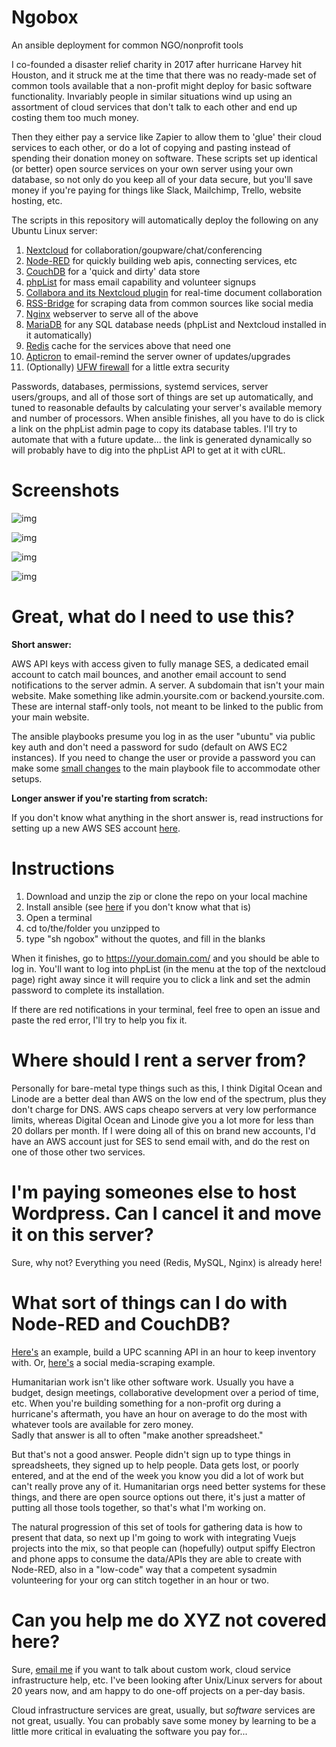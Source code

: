 # Ngobox
An ansible deployment for common NGO/nonprofit tools


I co-founded a disaster relief charity in 2017 after hurricane Harvey hit Houston, and it struck me at the time that there was
no ready-made set of common tools available that a non-profit might deploy for basic software functionality.  Invariably people in
similar situations wind up using an assortment of cloud services that don't talk to each other and end up costing them too much money.

Then they either pay a service like Zapier to allow them to 'glue' their cloud services to each other, or do a lot of copying and pasting 
instead of spending their donation money on software.  These scripts set up identical (or better) open source services on your own server 
using your own database, so not only do you keep all of your data secure, but you'll save money if you're paying for things like Slack, 
Mailchimp, Trello, website hosting, etc.


The scripts in this repository will automatically deploy the following on any Ubuntu Linux server:

1) <a href="https://nextcloud.com" target="_blank">Nextcloud</a> for collaboration/goupware/chat/conferencing
2) <a href="https://nodered.org/" target="_blank">Node-RED</a> for quickly building web apis, connecting services, etc
3) <a href="https://couchdb.apache.org/" target="_blank">CouchDB</a> for a 'quick and dirty' data store
4) <a href="https://www.phplist.com/" target="_blank">phpList</a> for mass email capability and volunteer signups
5) <a href="https://www.collaboraoffice.com/code/" target="_blank">Collabora and its Nextcloud plugin</a> for real-time document collaboration
6) <a href="https://github.com/RSS-Bridge/rss-bridge" target="_blank">RSS-Bridge</a> for scraping data from common sources like social media
7) <a href="https://www.nginx.com/" target="_blank">Nginx</a> webserver to serve all of the above
8) <a href="https://mariadb.org/" target="_blank">MariaDB</a> for any SQL database needs (phpList and Nextcloud installed in it automatically)
9) <a href="https://redis.io/" target="_blank">Redis</a> cache for the services above that need one
10) <a href="https://web.archive.org/web/20200511093541/http://manpages.ubuntu.com/manpages/bionic/man1/apticron.1.html" target="_blank">Apticron</a> to email-remind the server owner of updates/upgrades
11) (Optionally) <a href="https://launchpad.net/ufw" target="_blank">UFW firewall</a> for a little extra security

Passwords, databases, permissions, systemd services, server users/groups, and all of those sort of things are set up automatically, and
tuned to reasonable defaults by calculating your server's available memory and number of processors. When ansible finishes, all you have
to do is click a link on the phpList admin page to copy its database tables.  I'll try to automate that with a future update... the link 
is generated dynamically so will probably have to dig into the phpList API to get at it with cURL.

# Screenshots

![img](https://i.imgur.com/2vaDsOn.png)

![img](https://i.imgur.com/gs7qzC2.png)

![img](https://i.imgur.com/Gf3MyGB.png)

![img](https://i.imgur.com/AatGmKh.png)

# Great, what do I need to use this?

**Short answer:** 

AWS API keys with access given to fully manage SES, a dedicated email account to catch mail bounces, and another email account to send notifications to the server admin. A server. A subdomain that isn't your main website. Make something like admin.yoursite.com or backend.yoursite.com. These are internal staff-only tools, not meant to be linked to the public from your main website.

The ansible playbooks presume you log in as the user "ubuntu" via public key auth and don't need a password for sudo (default on AWS EC2 instances).  If you need to change the user or provide a password you can make some <a href="https://github.com/RNCTX/ngobox/wiki/Installing-if-you-need-a-password-for-ssh,-sudo" target="_blank">small changes</a> to the main playbook file to accommodate other setups.

**Longer answer if you're starting from scratch:**

If you don't know what anything in the short answer is, read instructions for setting up a new AWS SES account <a href="https://github.com/RNCTX/ngobox/wiki/AWS-SES-setup" target="_blank">here</a>.

# Instructions

1) Download and unzip the zip or clone the repo on your local machine
2) Install ansible (see <a href="https://github.com/RNCTX/ngobox/wiki/Installing-Ansible,-options-for-Windows-users" target="_blank">here</a> if you don't know what that is)
3) Open a terminal
4) cd to/the/folder you unzipped to
5) type "sh ngobox" without the quotes, and fill in the blanks

When it finishes, go to https://your.domain.com/ and you should be able to log in.  You'll want to log into phpList (in the menu at the top of the nextcloud page) right away since it will require you to click a link and set the admin password to complete its installation.

If there are red notifications in your terminal, feel free to open an issue and paste the red error, I'll try to help you fix it.


# Where should I rent a server from?

Personally for bare-metal type things such as this, I think Digital Ocean and Linode are a better deal than AWS on the low end of the spectrum, plus 
they don't charge for DNS. AWS caps cheapo servers at very low performance limits, whereas Digital Ocean and Linode give you a lot more for less than 20 dollars per month. 
If I were doing all of this on brand new accounts, I'd have an AWS account just for SES to send email with, and do the rest on one of those other two services.

# I'm paying someones else to host Wordpress.  Can I cancel it and move it on this server?

Sure, why not?  Everything you need (Redis, MySQL, Nginx) is already here!

# What sort of things can I do with Node-RED and CouchDB?

<a href="https://youtu.be/X5PuwbIEnUs" target="_blank">Here's</a> an example, build a UPC scanning API in an hour to keep inventory with. Or, 
<a href="https://youtu.be/CVVR8fgV_IA" target="_blank">here's</a> a social media-scraping example.

Humanitarian work isn't like other software work.  Usually you have a budget, design meetings, collaborative development over a period of time, etc. When you're
building something for a non-profit org during a hurricane's aftermath, you have an hour on average to do the most with whatever tools are available for zero money.  
Sadly that answer is all to often "make another spreadsheet."  

But that's not a good answer. People didn't sign up to type things in spreadsheets, they signed up to help people. Data gets lost, 
or poorly entered, and at the end of the week you know you did a lot of work but can't really prove any of it. Humanitarian orgs need better systems for these 
things, and there are open source options out there, it's just a matter of putting all those tools together, so that's what I'm working on.

The natural progression of this set of tools for gathering data is how to present that data, so next up I'm going to work with integrating Vuejs projects into the mix, so that
people can (hopefully) output spiffy Electron and phone apps to consume the data/APIs they are able to create with Node-RED, also in a "low-code" way that a competent sysadmin 
volunteering for your org can stitch together in an hour or two.

# Can you help me do XYZ not covered here?

Sure, <a href="mailto:admin@robertnclayton.net">email me</a> if you want to talk about custom work, cloud service infrastructure help, etc. I've been looking after Unix/Linux servers
for about 20 years now, and am happy to do one-off projects on a per-day basis. 

Cloud infrastructure services are great, usually, but *software* services are not great, usually.  You 
can probably save some money by learning to be a little more critical in evaluating the software you pay for...
